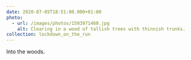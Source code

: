 ```yaml
---
date: 2020-07-05T18:51:00.000+01:00
photo:
  - url: /images/photos/1593971460.jpg
    alt: Clearing in a wood of tallish trees with thinnish trunks.
collection: lockdown_on_the_run
---
```

Into the woods.
